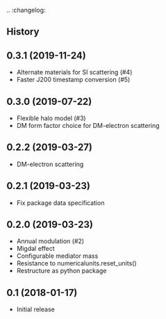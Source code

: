 .. :changelog:

History
-------


0.3.1 (2019-11-24)
------------------
* Alternate materials for SI scattering (#4)
* Faster J200 timestamp conversion (#5)

0.3.0 (2019-07-22)
------------------
* Flexible halo model (#3)
* DM form factor choice for DM-electron scattering

0.2.2 (2019-03-27)
------------------
* DM-electron scattering

0.2.1 (2019-03-23)
------------------
* Fix package data specification

0.2.0 (2019-03-23)
------------------
* Annual modulation (#2)
* Migdal effect
* Configurable mediator mass
* Resistance to numericalunits.reset_units()
* Restructure as python package

0.1 (2018-01-17)
----------------
* Initial release
